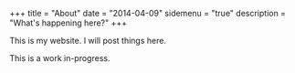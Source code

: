 +++
title = "About"
date = "2014-04-09"
sidemenu = "true"
description = "What's happening here?"
+++

This is my website. I will post things here.

This is a work in-progress.
